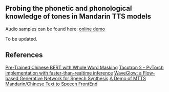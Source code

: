 ## Probing the phonetic and phonological knowledge of tones in Mandarin TTS models

Audio samples can be found here: [online demo](https://lingjzhu.github.io/TTS_and_Tone_demo/)

To be updated.


## References
[Pre-Trained Chinese BERT with Whole Word Masking](https://github.com/ymcui/Chinese-BERT-wwm)
[Tacotron 2 - PyTorch implementation with faster-than-realtime inference](https://github.com/NVIDIA/tacotron2)
[WaveGlow: a Flow-based Generative Network for Speech Synthesis](https://github.com/NVIDIA/waveglow)
[A Demo of MTTS Mandarin/Chinese Text to Speech FrontEnd](https://github.com/Jackiexiao/MTTS)
